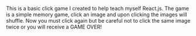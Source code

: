 This is a basic click game I created to help teach myself React.js. The game is a simple memory game, click an image and upon clicking the images will shuffle. Now you must click again but be careful not to click the same image twice or you will receive a GAME OVER!